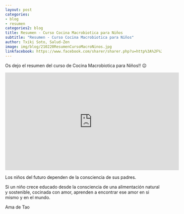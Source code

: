 ```yaml
---
layout: post
categories:
- blog
- resumen
categories2: blog
title: Resumen - Curso Cocina Macrobiotica para Niños
subtitle: "Resumen - Curso Cocina Macrobiotica para Niños"
author: Txiki Soto, Salud-Zen
image: img/blog/210220ResumenCursoMacroNinos.jpg
linkfacebook: https://www.facebook.com/sharer/sharer.php?u=http%3A%2F%2Fwww.salud-zen.com%2Fblog%2Fresumen%2F2020%2F02%2F21%2Fresumen-curso-macrobiotica-ninos.html&amp;src=sdkpreparse
---
```

Os dejo el resumen del curso de Cocina Macrobiotica para Niños!! 😉  

<iframe src="https://www.facebook.com/plugins/video.php?href=https%3A%2F%2Fwww.facebook.com%2Fsaludzen.estilodevida%2Fvideos%2F2662494673982153%2F&show_text=0&width=560" width="560" height="315" style="border:none;overflow:hidden" scrolling="no" frameborder="0" allowTransparency="true" allowFullScreen="true"></iframe>

Los niños del futuro dependen de la consciencia de sus padres.  

Si un niño crece educado desde la consciencia de una alimentación natural y sostenible, cocinada con amor, aprenden a encontrar ese amor en si mismo y en el mundo.  

Ama de Tao
